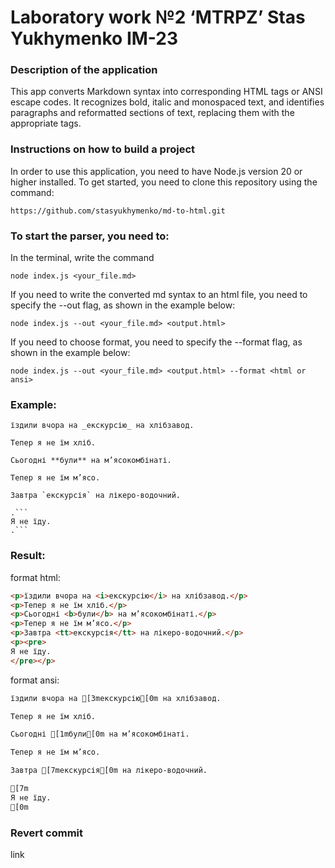 # Laboratory work №2 ‘MTRPZ’ Stas Yukhymenko IM-23

### Description of the application
This app converts Markdown syntax into corresponding HTML tags or ANSI escape codes. It recognizes bold, italic and monospaced text, and identifies paragraphs and reformatted sections of text, replacing them with the appropriate tags.
### Instructions on how to build a project
In order to use this application, you need to have Node.js version 20 or higher installed. To get started, you need to clone this repository using the command:

```
https://github.com/stasyukhymenko/md-to-html.git
```

### To start the parser, you need to:

In the terminal, write the command
```
node index.js <your_file.md>
```

If you need to write the converted md syntax to an html file, you need to specify the --out flag, as shown in the example below:

```
node index.js --out <your_file.md> <output.html> 
```

If you need to choose format, you need to specify the --format flag, as shown in the example below:

```
node index.js --out <your_file.md> <output.html> --format <html or ansi>
```

### Example:

```
їздили вчора на _екскурсію_ на хлібзавод.

Тепер я не їм хліб.

Сьогодні **були** на м’ясокомбінаті.

Тепер я не їм м’ясо.

Завтра `екскурсія` на лікеро-водочний.

.```
Я не їду.
.```
```

### Result:

format html:

```html
<p>їздили вчора на <i>екскурсію</i> на хлібзавод.</p>
<p>Тепер я не їм хліб.</p>
<p>Сьогодні <b>були</b> на м’ясокомбінаті.</p>
<p>Тепер я не їм м’ясо.</p>
<p>Завтра <tt>екскурсія</tt> на лікеро-водочний.</p>
<p><pre>
Я не їду.
</pre></p>
```

format ansi:

```html
їздили вчора на [3mекскурсію[0m на хлібзавод.

Тепер я не їм хліб.

Сьогодні [1mбули[0m на м’ясокомбінаті.

Тепер я не їм м’ясо.

Завтра [7mекскурсія[0m на лікеро-водочний.

[7m
Я не їду.
[0m
```

### Revert commit

link